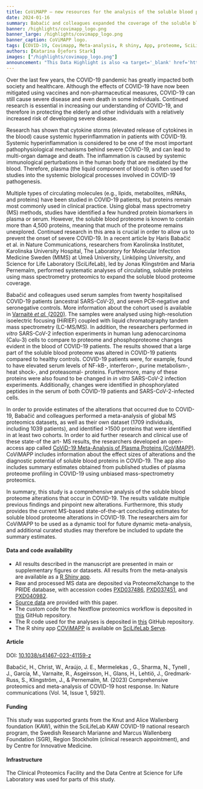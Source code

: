 ```yaml
---
title: CoViMAPP – new resources for the analysis of the soluble blood proteome alterations in COVID-19
date: 2024-01-16
summary: Babačić and colleagues expanded the coverage of the soluble blood proteome using mass spectrometry. In order to support further research in this area, their results have been added to an open-access app.
banner: /highlights/covimapp_logo.png
banner_large: /highlights/covimapp_logo.png
banner_caption: CoViMAPP logo.
tags: [COVID-19, Covimapp, Meta-analysis, R shiny, App, proteome, SciLifeLab Serve]
authors: [Katarina Öjefors Stark]
images: ["/highlights/covimapp_logo.png"]
announcement: "This Data Highlight is also <a target='_blank' href='https://pathogens.se/highlights/covimapp/'>published on the Swedish Pathogens Portal</a>."
---
```


Over the last few years, the COVID-19 pandemic has greatly impacted both society and healthcare. Although the effects of COVID-19 have now been mitigated using vaccines and non-pharmaceutical measures, COVID-19 can still cause severe disease and even death in some individuals. Continued research is essential in increasing our understanding of COVID-19, and therefore in protecting the elderly and other individuals with a relatively increased risk of developing severe disease.

Research has shown that cytokine storms (elevated release of cytokines in the blood) cause systemic hyperinflammation in patients with COVID-19. Systemic hyperinflammation is considered to be one of the most important pathophysiological mechanisms behind severe COVID-19, and can lead to multi-organ damage and death. The inflammation is caused by systemic immunological perturbations in the human body that are mediated by the blood. Therefore, plasma (the liquid component of blood) is often used for studies into the systemic biological processes involved in COVID-19 pathogenesis.

Multiple types of circulating molecules (e.g., lipids, metabolites, mRNAs, and proteins) have been studied in COVID-19 patients, but proteins remain most commonly used in clinical practice. Using global mass spectrometry (MS) methods, studies have identified a few hundred protein biomarkers in plasma or serum. However, the soluble blood proteome is known to contain more than 4,500 proteins, meaning that much of the proteome remains unexplored. Continued research in this area is crucial in order to allow us to prevent the onset of severe COVID-19.
In a recent article by Haris Babačić et al. in Nature Communications, researchers from Karolinska Institutet, Karolinska University Hospital, The Laboratory for Molecular Infection Medicine Sweden (MIMS) at Umeå University, Linköping University, and Science for Life Laboratory (SciLifeLab), led by Jonas Klingström and Maria Pernemalm, performed systematic analyses of circulating, soluble proteins using mass spectrometry proteomics to expand the soluble blood proteome coverage.

Babačić and colleagues used serum samples from twenty hospitalised COVID-19 patients (ancestral SARS-CoV-2), and seven PCR-negative and seronegative controls. More information about the cohort used is available in <a target="_blank" href="https://doi.org/10.4049/jimmunol.2000717">Varnaitė _et al._ (2020)</a>. The samples were analysed using high-resolution isoelectric focusing (HiRIEF) coupled with liquid chromatography tandem mass spectrometry (LC-MS/MS). In addition, the researchers performed _in vitro_ SARS-CoV-2 infection experiments in human lung adenocarcinoma (Calu-3) cells to compare to proteome and phosphoproteome changes evident in the blood of COVID-19 patients. The results showed that a large part of the soluble blood proteome was altered in COVID-19 patients compared to healthy controls. COVID-19 patients were, for example, found to have elevated serum levels of NF-kB-, interferon-, purine metabolism-, heat shock-, and proteasomal- proteins. Furthermore, many of these proteins were also found to be changed in _in vitro_ SARS-CoV-2 infection experiments. Additionally, changes were identified in phosphorylated peptides in the serum of both COVID-19 patients and SARS-CoV-2-infected cells.

In order to provide estimates of the alterations that occurred due to COVID-19, Babačić and colleagues performed a meta-analysis of global MS proteomics datasets, as well as their own dataset (1709 individuals, including 1039 patients), and identified >1500 proteins that were identified in at least two cohorts. In order to aid further research and clinical use of these state-of the art- MS results, the researchers developed an open-access app called <a target="_blank" href="https://covimapp.serve.scilifelab.se">CoViD-19 Meta-Analysis of Plasma Proteins (CoViMAPP)</a>. CoViMAPP includes information about the effect sizes of alterations and the diagnostic potential of soluble blood proteins in COVID-19. The app also includes summary estimates obtained from published studies of plasma proteome profiling in COVID-19 using unbiased mass-spectrometry proteomics.

In summary, this study is a comprehensive analysis of the soluble blood proteome alterations that occur in COVID-19. The results validate multiple previous findings and pinpoint new alterations. Furthermore, this study provides the current MS-based state-of-the-art concluding estimates for soluble blood proteome alterations in COVID-19. The researchers aim for CoViMAPP to be used as a dynamic tool for future dynamic meta-analysis, and additional curated studies may therefore be included to update the summary estimates.

#### Data and code availability

* All results described in the manuscript are presented in main or supplementary figures or datasets. All results from the meta-analysis are available as a <a target="_blank" href="https://doi.org/10.17044/scilifelab.22293148.v1">R Shiny app</a>.
* Raw and processed MS data are deposited via ProteomeXchange to the PRIDE database, with accession codes <a target="_blank" href="https://proteomecentral.proteomexchange.org/cgi/GetDataset?ID=PXD037486">PXD037486</a>, <a target="_blank" href="https://proteomecentral.proteomexchange.org/cgi/GetDataset?ID=PXD037451">PXD037451</a>, and <a target="_blank" href="">PXD040982</a>.
* <a target="_blank" href="https://www.ncbi.nlm.nih.gov/pmc/articles/PMC10516886/bin/41467_2023_41159_MOESM20_ESM.zip">Source data</a> are provided with this paper.
* The custom code for the Nextflow proteomics workflow is deposited in <a target="_blank" href="https://github.com/lehtiolab/ddamsproteomics">this</a> GitHub repository.
* The R code used for the analyses is deposited in <a target="_blank" href="https://github.com/harbab/covid19proteomics">this</a> GitHub repository.
* The R shiny app <a target="_blank" href="https://covimapp.serve.scilifelab.se">COViMAPP</a> is available on <a target="_blank" href="https://serve.scilifelab.se/apps/">SciLifeLab Serve</a>.

#### Article

DOI: <a target="_blank" href="https://doi.org/10.1038/s41467-023-41159-z">10.1038/s41467-023-41159-z</a>

Babačić, H., Christ, W., Araújo, J. E., Mermelekas , G., Sharma, N., Tynell , J., García, M., Varnaite, R., Asgeirsson, H., Glans, H., Lehtiö, J., Gredmark-Russ, S., Klingström, J., & Pernemalm, M. (2023) Comprehensive proteomics and meta-analysis of COVID-19 host response. In: Nature communications (Vol. 14, Issue 1, 5921).

#### Funding

This study was supported grants from the Knut and Alice Wallenberg foundation (KAW), within the SciLifeLab KAW COVID-19 national research program,  the Swedish Research Marianne and Marcus Wallenberg Foundation (SGR), Region Stockholm (clinical research appointment), and by Centre for Innovative Medicine.

#### Infrastructure

The Clinical Proteomics Facility and the Data Centre at Science for Life Laboratory was used for parts of this study.

